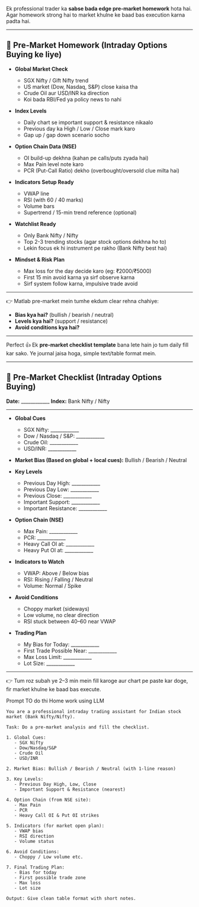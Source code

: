 Ek professional trader ka **sabse bada edge pre-market homework** hota hai. Agar homework strong hai to market khulne ke baad bas execution karna padta hai.

---

## 📌 Pre-Market Homework (Intraday Options Buying ke liye)

* **Global Market Check**

  * SGX Nifty / Gift Nifty trend
  * US market (Dow, Nasdaq, S\&P) close kaisa tha
  * Crude Oil aur USD/INR ka direction
  * Koi bada RBI/Fed ya policy news to nahi

* **Index Levels**

  * Daily chart se important support & resistance nikaalo
  * Previous day ka High / Low / Close mark karo
  * Gap up / gap down scenario socho

* **Option Chain Data (NSE)**

  * OI build-up dekhna (kahan pe calls/puts zyada hai)
  * Max Pain level note karo
  * PCR (Put-Call Ratio) dekho (overbought/oversold clue milta hai)

* **Indicators Setup Ready**

  * VWAP line
  * RSI (with 60 / 40 marks)
  * Volume bars
  * Supertrend / 15-min trend reference (optional)

* **Watchlist Ready**

  * Only Bank Nifty / Nifty
  * Top 2-3 trending stocks (agar stock options dekhna ho to)
  * Lekin focus ek hi instrument pe rakho (Bank Nifty best hai)

* **Mindset & Risk Plan**

  * Max loss for the day decide karo (eg: ₹2000/₹5000)
  * First 15 min avoid karna ya sirf observe karna
  * Sirf system follow karna, impulsive trade avoid

---

👉 Matlab pre-market mein tumhe ekdum clear rehna chahiye:

* **Bias kya hai?** (bullish / bearish / neutral)
* **Levels kya hai?** (support / resistance)
* **Avoid conditions kya hai?**

---

Perfect 👍
Ek **pre-market checklist template** bana lete hain jo tum daily fill kar sako. Ye journal jaisa hoga, simple text/table format mein.

---

## 📒 Pre-Market Checklist (Intraday Options Buying)

**Date:** \_\_\_\_\_\_\_\_\_\_\_\_
**Index:** Bank Nifty / Nifty

---

* **Global Cues**

  * SGX Nifty: \_\_\_\_\_\_\_\_\_\_\_\_
  * Dow / Nasdaq / S\&P: \_\_\_\_\_\_\_\_\_\_\_\_
  * Crude Oil: \_\_\_\_\_\_\_\_\_\_\_\_
  * USD/INR: \_\_\_\_\_\_\_\_\_\_\_\_

* **Market Bias (Based on global + local cues):**
  Bullish / Bearish / Neutral

* **Key Levels**

  * Previous Day High: \_\_\_\_\_\_\_\_\_\_\_\_
  * Previous Day Low: \_\_\_\_\_\_\_\_\_\_\_\_
  * Previous Close: \_\_\_\_\_\_\_\_\_\_\_\_
  * Important Support: \_\_\_\_\_\_\_\_\_\_\_\_
  * Important Resistance: \_\_\_\_\_\_\_\_\_\_\_\_

* **Option Chain (NSE)**

  * Max Pain: \_\_\_\_\_\_\_\_\_\_\_\_
  * PCR: \_\_\_\_\_\_\_\_\_\_\_\_
  * Heavy Call OI at: \_\_\_\_\_\_\_\_\_\_\_\_
  * Heavy Put OI at: \_\_\_\_\_\_\_\_\_\_\_\_

* **Indicators to Watch**

  * VWAP: Above / Below bias
  * RSI: Rising / Falling / Neutral
  * Volume: Normal / Spike

* **Avoid Conditions**

  * Choppy market (sideways)
  * Low volume, no clear direction
  * RSI stuck between 40–60 near VWAP

* **Trading Plan**

  * My Bias for Today: \_\_\_\_\_\_\_\_\_\_\_\_
  * First Trade Possible Near: \_\_\_\_\_\_\_\_\_\_\_\_
  * Max Loss Limit: \_\_\_\_\_\_\_\_\_\_\_\_
  * Lot Size: \_\_\_\_\_\_\_\_\_\_\_\_

---

👉 Tum roz subah ye 2–3 min mein fill karoge aur chart pe paste kar doge, fir market khulne ke baad bas execute.

Prompt TO do thi Home work using LLM 

```
You are a professional intraday trading assistant for Indian stock market (Bank Nifty/Nifty).

Task: Do a pre-market analysis and fill the checklist.

1. Global Cues:
   - SGX Nifty
   - Dow/Nasdaq/S&P
   - Crude Oil
   - USD/INR

2. Market Bias: Bullish / Bearish / Neutral (with 1-line reason)

3. Key Levels:
   - Previous Day High, Low, Close
   - Important Support & Resistance (nearest)

4. Option Chain (from NSE site):
   - Max Pain
   - PCR
   - Heavy Call OI & Put OI strikes

5. Indicators (for market open plan):
   - VWAP bias
   - RSI direction
   - Volume status

6. Avoid Conditions:
   - Choppy / Low volume etc.

7. Final Trading Plan:
   - Bias for today
   - First possible trade zone
   - Max loss
   - Lot size

Output: Give clean table format with short notes.


```


